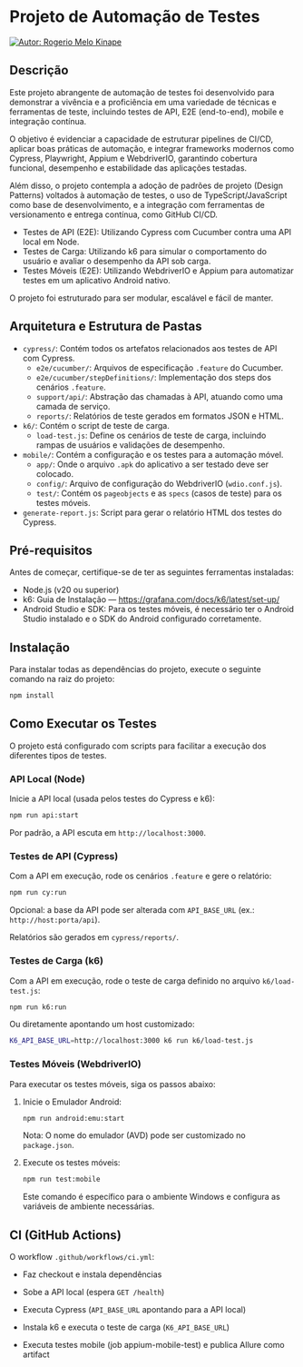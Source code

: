﻿# Projeto de Automação de Testes
[![Autor: Rogerio Melo Kinape](https://img.shields.io/badge/autor-Rogerio%20Melo%20Kinape-blue)](#autor)

## Descrição

Este projeto abrangente de automação de testes foi desenvolvido para demonstrar a vivência e a proficiência em uma variedade de técnicas e ferramentas de teste, incluindo testes de API, E2E (end-to-end), mobile e integração contínua.

O objetivo é evidenciar a capacidade de estruturar pipelines de CI/CD, aplicar boas práticas de automação, e integrar frameworks modernos como Cypress, Playwright, Appium e WebdriverIO, garantindo cobertura funcional, desempenho e estabilidade das aplicações testadas.

Além disso, o projeto contempla a adoção de padrões de projeto (Design Patterns) voltados à automação de testes, o uso de TypeScript/JavaScript como base de desenvolvimento, e a integração com ferramentas de versionamento e entrega contínua, como GitHub CI/CD.

- Testes de API (E2E): Utilizando Cypress com Cucumber contra uma API local em Node.
- Testes de Carga: Utilizando k6 para simular o comportamento do usuário e avaliar o desempenho da API sob carga.
- Testes Móveis (E2E): Utilizando WebdriverIO e Appium para automatizar testes em um aplicativo Android nativo.

O projeto foi estruturado para ser modular, escalável e fácil de manter.

## Arquitetura e Estrutura de Pastas

- `cypress/`: Contém todos os artefatos relacionados aos testes de API com Cypress.
  - `e2e/cucumber/`: Arquivos de especificação `.feature` do Cucumber.
  - `e2e/cucumber/stepDefinitions/`: Implementação dos steps dos cenários `.feature`.
  - `support/api/`: Abstração das chamadas à API, atuando como uma camada de serviço.
  - `reports/`: Relatórios de teste gerados em formatos JSON e HTML.
- `k6/`: Contém o script de teste de carga.
  - `load-test.js`: Define os cenários de teste de carga, incluindo rampas de usuários e validações de desempenho.
- `mobile/`: Contém a configuração e os testes para a automação móvel.
  - `app/`: Onde o arquivo `.apk` do aplicativo a ser testado deve ser colocado.
  - `config/`: Arquivo de configuração do WebdriverIO (`wdio.conf.js`).
  - `test/`: Contém os `pageobjects` e as `specs` (casos de teste) para os testes móveis.
- `generate-report.js`: Script para gerar o relatório HTML dos testes do Cypress.

## Pré-requisitos

Antes de começar, certifique-se de ter as seguintes ferramentas instaladas:

- Node.js (v20 ou superior)
- k6: Guia de Instalação — https://grafana.com/docs/k6/latest/set-up/
- Android Studio e SDK: Para os testes móveis, é necessário ter o Android Studio instalado e o SDK do Android configurado corretamente.

## Instalação

Para instalar todas as dependências do projeto, execute o seguinte comando na raiz do projeto:

```bash
npm install
```

## Como Executar os Testes

O projeto está configurado com scripts para facilitar a execução dos diferentes tipos de testes.

### API Local (Node)

Inicie a API local (usada pelos testes do Cypress e k6):

```bash
npm run api:start
```

Por padrão, a API escuta em `http://localhost:3000`.

### Testes de API (Cypress)

Com a API em execução, rode os cenários `.feature` e gere o relatório:

```bash
npm run cy:run
```

Opcional: a base da API pode ser alterada com `API_BASE_URL` (ex.: `http://host:porta/api`).

Relatórios são gerados em `cypress/reports/`.

### Testes de Carga (k6)

Com a API em execução, rode o teste de carga definido no arquivo `k6/load-test.js`:

```bash
npm run k6:run
```

Ou diretamente apontando um host customizado:

```bash
K6_API_BASE_URL=http://localhost:3000 k6 run k6/load-test.js
```

### Testes Móveis (WebdriverIO)

Para executar os testes móveis, siga os passos abaixo:

1. Inicie o Emulador Android:
   ```bash
   npm run android:emu:start
   ```
   Nota: O nome do emulador (AVD) pode ser customizado no `package.json`.

2. Execute os testes móveis:
   ```bash
   npm run test:mobile
   ```
   Este comando é específico para o ambiente Windows e configura as variáveis de ambiente necessárias.

## CI (GitHub Actions)

O workflow `.github/workflows/ci.yml`:
- Faz checkout e instala dependências
- Sobe a API local (espera `GET /health`)
- Executa Cypress (`API_BASE_URL` apontando para a API local)
- Instala k6 e executa o teste de carga (`K6_API_BASE_URL`)

- Executa testes mobile (job appium-mobile-test) e publica Allure como artifact
